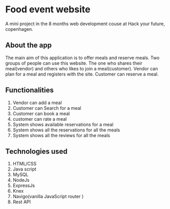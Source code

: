 # Food event website

A mini project in the 8 months web development couse at Hack your future, copenhagen.

## About the app
The main aim of this application is to offer meals and reserve meals.
Two groups of people can use this website. The one who shares their meal(vendor) and others who likes to join a meal(customer).
Vendor can plan for a meal and registers with the site.
Customer can reserve a meal.

## Functionalities
1. Vendor can add a meal
2. Customer can Search for a meal
3. Customer can book a meal
4. customer can rate a meal
5. System shows available reservations for a meal
6. System shows all the reservations for all the meals
7. System shows all the reviews for all the meals

## Technologies used
1. HTML/CSS
2. Java script
3. MySQL
4. NodeJs
5. ExpressJs
6. Knex
7. Navigo(vanilla JavaScript router )
8. Rest API
